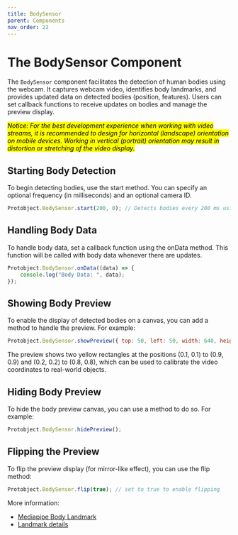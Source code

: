 ```yaml
---
title: BodySensor 
parent: Components
nav_order: 22
---
```


# The BodySensor Component

The `BodySensor` component facilitates the detection of human bodies using the webcam. It captures webcam video, identifies body landmarks, and provides updated data on detected bodies (position, features). Users can set callback functions to receive updates on bodies and manage the preview display.

<mark>*Notice: For the best development experience when working with video streams, it is recommended to design for horizontal (landscape) orientation on mobile devices. Working in vertical (portrait) orientation may result in distortion or stretching of the video display.*</mark>


## Starting Body Detection
To begin detecting bodies, use the start method. You can specify an optional frequency (in milliseconds) and an optional camera ID.

```javascript
Protobject.BodySensor.start(200, 0); // Detects bodies every 200 ms using camera ID 0

```

## Handling Body Data
To handle body data, set a callback function using the onData method. This function will be called with body data whenever there are updates.

```javascript
Protobject.BodySensor.onData((data) => {
    console.log("Body Data: ", data);
});
```


## Showing Body Preview
To enable the display of detected bodies on a canvas, you can add a method to handle the preview. For example:

```javascript
Protobject.BodySensor.showPreview({ top: 50, left: 50, width: 640, height: 480 });

```
The preview shows two yellow rectangles at the positions (0.1, 0.1) to (0.9, 0.9) and (0.2, 0.2) to (0.8, 0.8), which can be used to calibrate the video coordinates to real-world objects.

## Hiding Body Preview
To hide the body preview canvas, you can use a method to do so. For example:

```javascript
Protobject.BodySensor.hidePreview();

```

## Flipping the Preview
To flip the preview display (for mirror-like effect), you can use the flip method:

```javascript
Protobject.BodySensor.flip(true); // set to true to enable flipping

```

More information:

- [Mediapipe Body Landmark](https://ai.google.dev/edge/mediapipe/solutions/vision/pose_landmarker/web_js)
- [Landmark details](https://ai.google.dev/static/mediapipe/images/solutions/pose_landmarks_index.png)